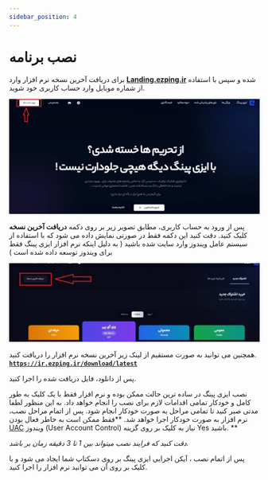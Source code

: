 ```yaml
---
sidebar_position: 4
---
```


# نصب برنامه


برای دریافت آخرین نسخه نرم افزار وارد **[Landing.ezping.ir](https://landing.ezping.ir/)** شده و سپس با استفاده از شماره موبایل وارد حساب کاربری خود شوید.

![winver-run](./img/login.webp)


پس از ورود به حساب کاربری، مطابق تصویر زیر بر روی دکمه **دریافت آخرین نسخه** کلیک کنید.
دقت کنید این دکمه فقط در صورتی نمایش داده می شود که با استفاده از سیستم عامل ویندوز وارد سایت شده باشید ( به دلیل اینکه نرم افزار ایزی پینگ فقط برای ویندوز توسعه داده شده است )

![winver-run](./img/download-app.webp)

همچنین می توانید به صورت مستقیم از لینک زیر آخرین نسخه نرم افزار را دریافت کنید.
**[`https://ir.ezping.ir/download/latest`](https://ir.ezping.ir/download/latest)**



پس از دانلود، فایل دریافت شده را اجرا کنید.


نصب ایزی پینگ در ساده ترین حالت ممکن بوده و نرم افزار فقط با یک کلیک به طور کامل و خودکار تمامی اقدامات لازم برای نصب را انجام خواهد داد. به این منظور لطفا مدتی صبر کنید تا تمامی مراحل به صورت خودکار انجام شود. پس از اتمام مراحل نصب، نرم افزار به صورت خودکار اجرا خواهد شد. **فقط ممکن است به خاطر فعال بودن [UAC](https://learn.microsoft.com/en-us/windows/security/application-security/application-control/user-account-control/) ویندوز (User Account Control) نیاز به کلیک بر روی گزینه Yes باشید.
**


_دقت کنید که فرایند نصب میتواند بین 1 تا 3 دقیقه زمان بر باشد._


پس از اتمام نصب ، آیکن اجرایی ایزی پینگ بر روی دسکتاپ شما ایجاد می شود و با کلیک بر روی آن می توانید نرم افزار را اجرا کنید.
